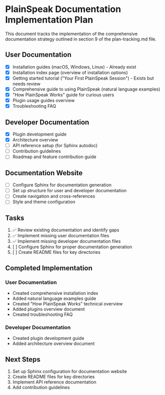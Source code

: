 # PlainSpeak Documentation Implementation Plan

This document tracks the implementation of the comprehensive documentation strategy outlined in section 9 of the plan-tracking.md file.

## User Documentation

- [x] Installation guides (macOS, Windows, Linux) - Already exist
- [x] Installation index page (overview of installation options)
- [x] Getting started tutorial ("Your First PlainSpeak Session") - Exists but needs review
- [x] Comprehensive guide to using PlainSpeak (natural language examples)
- [x] "How PlainSpeak Works" guide for curious users
- [x] Plugin usage guides overview
- [x] Troubleshooting FAQ

## Developer Documentation

- [x] Plugin development guide
- [x] Architecture overview
- [ ] API reference setup (for Sphinx autodoc)
- [ ] Contribution guidelines
- [ ] Roadmap and feature contribution guide

## Documentation Website

- [ ] Configure Sphinx for documentation generation
- [ ] Set up structure for user and developer documentation
- [ ] Create navigation and cross-references
- [ ] Style and theme configuration

## Tasks

1. ✅ Review existing documentation and identify gaps
2. ✅ Implement missing user documentation files
3. ✅ Implement missing developer documentation files
4. [ ] Configure Sphinx for proper documentation generation
5. [ ] Create README files for key directories

## Completed Implementation

### User Documentation
- Created comprehensive installation index
- Added natural language examples guide
- Created "How PlainSpeak Works" technical overview
- Added plugins overview document
- Created troubleshooting FAQ

### Developer Documentation
- Created plugin development guide
- Added architecture overview document

## Next Steps
1. Set up Sphinx configuration for documentation website
2. Create README files for key directories
3. Implement API reference documentation
4. Add contribution guidelines
